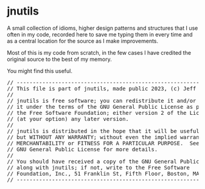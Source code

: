 # jnutils

A small collection of idioms, higher design patterns and structures that I 
use often in my code, recorded here to save me typing them in every time 
and as a central location for the source as I make improvements.

Most of this is my code from scratch, in the few cases I have credited
the original source to the best of my memory.

You might find this useful.
<pre>
// --------------------------------------------------------------------------
// This file is part of jnutils, made public 2023, (c) Jeff Nye
//
// jnutils is free software; you can redistribute it and/or modify
// it under the terms of the GNU General Public License as published by
// the Free Software Foundation; either version 2 of the License, or
// (at your option) any later version.
// 
// jnutils is distributed in the hope that it will be useful,
// but WITHOUT ANY WARRANTY; without even the implied warranty of
// MERCHANTABILITY or FITNESS FOR A PARTICULAR PURPOSE.  See the
// GNU General Public License for more details.
// 
// You should have received a copy of the GNU General Public License
// along with jnutils; if not, write to the Free Software
// Foundation, Inc., 51 Franklin St, Fifth Floor, Boston, MA 02110-1301 USA
// ---------------------------------------------------------------------------
</pre>
